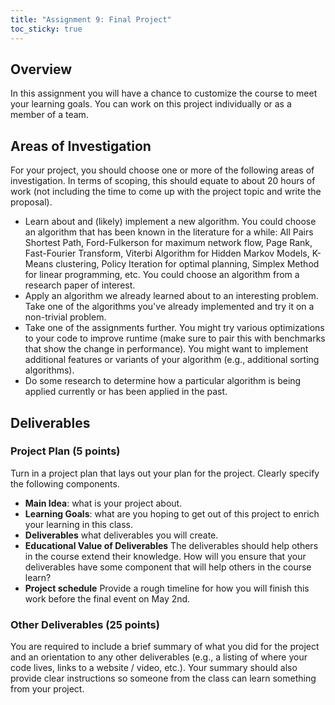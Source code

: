 ```yaml
---
title: "Assignment 9: Final Project"
toc_sticky: true 
---
```


## Overview

In this assignment you will have a chance to customize the course to meet your learning goals.  You can work on this project individually or as a member of a team.

## Areas of Investigation

For your project, you should choose one or more of the following areas of investigation.  In terms of scoping, this should equate to about 20 hours of work (not including the time to come up with the project topic and write the proposal).

* Learn about and (likely) implement a new algorithm.  You could choose an algorithm that has been known in the literature for a while: All Pairs Shortest Path, Ford-Fulkerson for maximum network flow, Page Rank, Fast-Fourier Transform, Viterbi Algorithm for Hidden Markov Models, K-Means clustering, Policy Iteration for optimal planning, Simplex Method for linear programming, etc.  You could choose an algorithm from a research paper of interest.
* Apply an algorithm we already learned about to an interesting problem.  Take one of the algorithms you've already implemented and try it on a non-trivial problem.
* Take one of the assignments further.  You might try various optimizations to your code to improve runtime (make sure to pair this with benchmarks that show the change in performance).  You might want to implement additional features or variants of your algorithm (e.g., additional sorting algorithms).
* Do some research to determine how a particular algorithm is being applied currently or has been applied in the past.

## Deliverables

### Project Plan (5 points)

Turn in a project plan that lays out your plan for the project.  Clearly specify the following components.

* **Main Idea**: what is your project about.
* **Learning Goals**: what are you hoping to get out of this project to enrich your learning in this class.
* **Deliverables** what deliverables you will create.
* **Educational Value of Deliverables** The deliverables should help others in the course extend their knowledge.  How will you ensure that your deliverables have some component that will help others in the course learn?
* **Project schedule** Provide a rough timeline for how you will finish this work before the final event on May 2nd.

### Other Deliverables (25 points)

You are required to include a brief summary of what you did for the project and an orientation to any other deliverables (e.g., a listing of where your code lives, links to a website / video, etc.).  Your summary should also provide clear instructions so someone from the class can learn something from your project.
